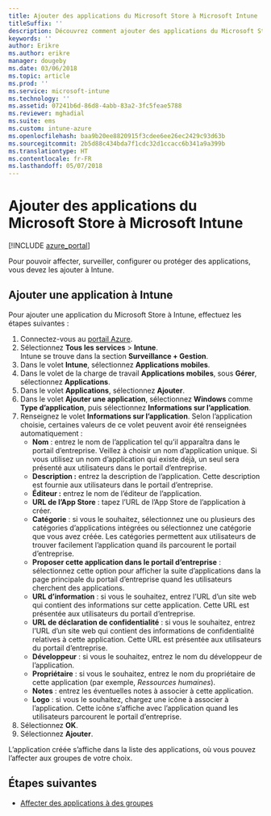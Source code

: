 ```yaml
---
title: Ajouter des applications du Microsoft Store à Microsoft Intune
titleSuffix: ''
description: Découvrez comment ajouter des applications du Microsoft Store (Windows Store) à Microsoft Intune.
keywords: ''
author: Erikre
ms.author: erikre
manager: dougeby
ms.date: 03/06/2018
ms.topic: article
ms.prod: ''
ms.service: microsoft-intune
ms.technology: ''
ms.assetid: 07241b6d-86d8-4abb-83a2-3fc5feae5788
ms.reviewer: mghadial
ms.suite: ems
ms.custom: intune-azure
ms.openlocfilehash: baa9b20ee8820915f3cdee6ee26ec2429c93d63b
ms.sourcegitcommit: 2b5d88c434bda7f1cdc32d1ccacc6b341a9a399b
ms.translationtype: HT
ms.contentlocale: fr-FR
ms.lasthandoff: 05/07/2018
---
```

# <a name="add-microsoft-store-apps-to-microsoft-intune"></a>Ajouter des applications du Microsoft Store à Microsoft Intune

[!INCLUDE [azure_portal](./includes/azure_portal.md)]

Pour pouvoir affecter, surveiller, configurer ou protéger des applications, vous devez les ajouter à Intune. 

## <a name="add-an-app-to-intune"></a>Ajouter une application à Intune
Pour ajouter une application du Microsoft Store à Intune, effectuez les étapes suivantes :

1. Connectez-vous au [portail Azure](https://portal.azure.com).
2. Sélectionnez **Tous les services** > **Intune**.  
    Intune se trouve dans la section **Surveillance + Gestion**.
3. Dans le volet **Intune**, sélectionnez **Applications mobiles**.
4. Dans le volet de la charge de travail **Applications mobiles**, sous **Gérer**, sélectionnez **Applications**.
5. Dans le volet **Applications**, sélectionnez **Ajouter**.
6. Dans le volet **Ajouter une application**, sélectionnez **Windows** comme **Type d’application**, puis sélectionnez **Informations sur l’application**.
7. Renseignez le volet **Informations sur l’application**. Selon l’application choisie, certaines valeurs de ce volet peuvent avoir été renseignées automatiquement :
    - **Nom** : entrez le nom de l’application tel qu’il apparaîtra dans le portail d’entreprise. Veillez à choisir un nom d’application unique. Si vous utilisez un nom d’application qui existe déjà, un seul sera présenté aux utilisateurs dans le portail d’entreprise.
    - **Description :** entrez la description de l’application. Cette description est fournie aux utilisateurs dans le portail d’entreprise.
    - **Éditeur :** entrez le nom de l’éditeur de l’application.
    - **URL de l’App Store** : tapez l’URL de l’App Store de l’application à créer.
    - **Catégorie** : si vous le souhaitez, sélectionnez une ou plusieurs des catégories d’applications intégrées ou sélectionnez une catégorie que vous avez créée. Les catégories permettent aux utilisateurs de trouver facilement l’application quand ils parcourent le portail d’entreprise.
    - **Proposer cette application dans le portail d’entreprise** : sélectionnez cette option pour afficher la suite d’applications dans la page principale du portail d’entreprise quand les utilisateurs cherchent des applications.
    - **URL d’information** : si vous le souhaitez, entrez l’URL d’un site web qui contient des informations sur cette application. Cette URL est présentée aux utilisateurs du portail d’entreprise.
    - **URL de déclaration de confidentialité** : si vous le souhaitez, entrez l’URL d’un site web qui contient des informations de confidentialité relatives à cette application. Cette URL est présentée aux utilisateurs du portail d’entreprise.
    - **Développeur** : si vous le souhaitez, entrez le nom du développeur de l’application.
    - **Propriétaire** : si vous le souhaitez, entrez le nom du propriétaire de cette application (par exemple, *Ressources humaines*).
    - **Notes** : entrez les éventuelles notes à associer à cette application.
    - **Logo** : si vous le souhaitez, chargez une icône à associer à l’application. Cette icône s’affiche avec l’application quand les utilisateurs parcourent le portail d’entreprise.
8. Sélectionnez **OK**.
9. Sélectionnez **Ajouter**.

L’application créée s’affiche dans la liste des applications, où vous pouvez l’affecter aux groupes de votre choix. 

## <a name="next-steps"></a>Étapes suivantes
- [Affecter des applications à des groupes](apps-deploy.md)
